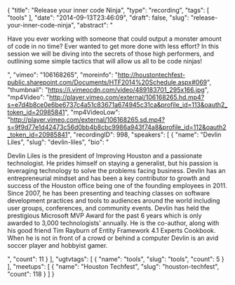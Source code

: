 {
  "title": "Release your inner code Ninja",
  "type": "recording",
  "tags": [
    "tools"
  ],
  "date": "2014-09-13T23:46:09",
  "draft": false,
  "slug": "release-your-inner-code-ninja",
  "abstract": "<p>Have you ever working with someone that could output a monster amount of code in no time? Ever wanted to get more done with less effort? In this session we will be diving into the secrets of those high performers, and outlining some simple tactics that will allow us all to be code ninjas!</p>",
  "vimeo": "106168265",
  "moreinfo": "http://houstontechfest-public.sharepoint.com/Documents/HTF2014%20Schedule.aspx#069",
  "thumbnail": "https://i.vimeocdn.com/video/489183701_295x166.jpg",
  "mp4Video": "http://player.vimeo.com/external/106168265.hd.mp4?s=e7d4b8ce0e6be6737c4a51c83671a674945c31ca&profile_id=113&oauth2_token_id=20985841",
  "mp4VideoLow": "http://player.vimeo.com/external/106168265.sd.mp4?s=9f9d77e1d42473c56d0bb4b8cbc9986a943f74a8&profile_id=112&oauth2_token_id=20985841",
  "recordingID": 998,
  "speakers": [
    {
      "name": "Devlin Liles",
      "slug": "devlin-liles",
      "bio": "<p>Devlin Liles is the president of Improving Houston and a passionate technologist. He prides himself on staying a generalist, but his passion is leveraging technology to solve the problems facing business. Devlin has an entrepreneurial mindset and has been a key contributor to growth and success of the Houston office being one of the founding employees in 2011. Since 2007, he has been presenting and teaching classes on software development practices and tools to audiences around the world including user groups, conferences, and community events. Devlin has held the prestigious Microsoft MVP Award for the past 6 years which is only awarded to 3,000 technologists' annually. He is the co-author, along with his good friend Tim Rayburn of Entity Framework 4.1 Experts Cookbook. When he is not in front of a crowd or behind a computer Devlin is an avid soccer player and hobbyist gamer.</p>",
      "count": 11
    }
  ],
  "ugtvtags": [
    {
      "name": "tools",
      "slug": "tools",
      "count": 5
    }
  ],
  "meetups": [
    {
      "name": "Houston Techfest",
      "slug": "houston-techfest",
      "count": 118
    }
  ]
}